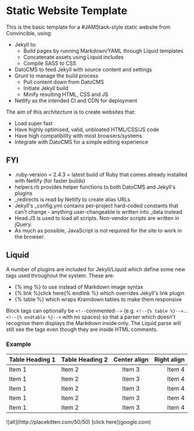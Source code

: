 # Static Website Template

This is the basic template for a #JAMStack-style static website from Convincible, using:

* Jekyll to:
  * Build pages by running Markdown/YAML through Liquid templates
  * Concatenate assets using Liquid includes
  * Compile SASS to CSS
* DatoCMS to feed Jekyll with source content and settings
* Grunt to manage the build process
  * Pull content down from DatoCMS
  * Initiate Jekyll build
  * Minify resulting HTML, CSS and JS
* Netlify as the intended CI and CDN for deployment

The aim of this architecture is to create websites that:

* Load super fast
* Have highly optimised, valid, unbloated HTML/CSS/JS code
* Have high compatibility with most browsers/systems
* Integrate with DatoCMS for a simple editing experience

## FYI

* .ruby-version = 2.4.3 = latest build of Ruby that comes already installed with Netlify (for faster builds)
* helpers.rb provides helper functions to both DatoCMS and Jekyll's plugins
* \_redirects is read by Netlify to create alias URLs
* Jekyll's \_config.yml contains per-project hard-coded constants that can't change - anything user-changeable is written into \_data instead
* Head.JS is used to load all scripts. Non-vendor scripts are written in jQuery.
* As much as possible, JavaScript is not required for the site to work in the browser.

## Liquid

A number of plugins are included for Jekyll/Liquid which define some new tags used throughout the system. These are:

* {% img %} to use instead of Markdown image syntax
* {% link %}click here{% endlink %} which overrides Jekyll's link plugin
* {% table %} which wraps Kramdown tables to make them responsive

Block tags can optionally be `<!--`commented`-->` (e.g. `<!--{% table %}-->`...`<!--{% endtable %}-->` with no spaces) so that a parser which doesn't recognise them displays the Markdown inside only. The Liquid parse will still see the tags even though they are inside HTML comments.

### Example

<!--{% table large %}-->
| Table Heading 1 | Table Heading 2 | Center align    | Right align     |
| :-------------- | :-------------- | :-------------: | --------------: |
| Item 1          | Item 2          | Item 3          | Item 4          |
| Item 1          | Item 2          | Item 3          | Item 4          |
| Item 1          | Item 2          | Item 3          | Item 4          |
| Item 1          | Item 2          | Item 3          | Item 4          |
| Item 1          | Item 2          | Item 3          | Item 4          |
<!--{% endtable %}-->

<!--{% img %}-->![alt](http://placekitten.com/50/50)<!--{% endimg %}-->

<!--{% link %}-->[click here](google.com)<!--{% endlink %}-->
